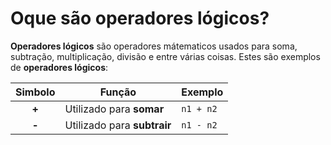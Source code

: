 # Oque são operadores lógicos?
**Operadores lógicos** são operadores mátematicos usados para soma, subtração, multiplicação, divisão e entre várias coisas.
Estes são exemplos de **operadores lógicos**:

| Simbolo | Função | Exemplo |
| :---: | --- | --- |
| **+** | Utilizado para **somar** | `n1 + n2` |
| **-** | Utilizado para **subtrair** | `n1 - n2` |
